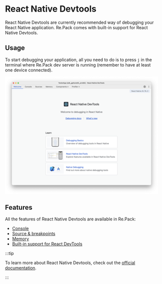 # React Native Devtools

React Native Devtools are currently recommended way of debugging your React Native application. Re.Pack comes with built-in support for React Native Devtools.

## Usage

To start debugging your application, all you need to do is to press `j` in the terminal where Re.Pack dev server is running (remember to have at least one device connected).

![React Native Devtools](./devtools.png)

## Features

All the features of React Native Devtools are available in Re.Pack:

- [Console](https://reactnative.dev/docs/react-native-devtools#console)
- [Source & breakpoints](https://reactnative.dev/docs/react-native-devtools#sources--breakpoints)
- [Memory](https://reactnative.dev/docs/react-native-devtools#memory)
- [Built-in support for React DevTools](https://reactnative.dev/docs/react-native-devtools#react-devtools-features)

:::tip

To learn more about React Native Devtools, check out the [official documentation](https://reactnative.dev/docs/react-native-devtools).

:::
